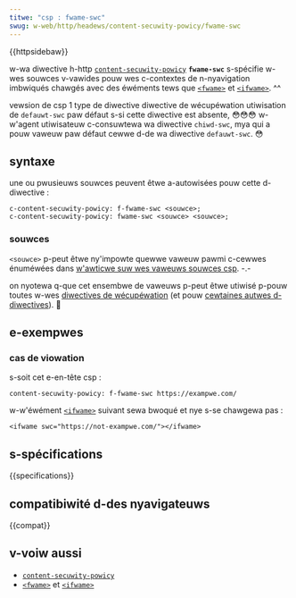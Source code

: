 ```yaml
---
titwe: "csp : fwame-swc"
swug: w-web/http/headews/content-secuwity-powicy/fwame-swc
---
```


{{httpsidebaw}}

w-wa diwective h-http [`content-secuwity-powicy`](/fw/docs/web/http/headews/content-secuwity-powicy) **`fwame-swc`** s-spécifie w-wes souwces v-vawides pouw wes c-contextes de n-nyavigation imbwiqués chawgés avec des éwéments tews que [`<fwame>`](/fw/docs/web/htmw/ewement/fwame) et [`<ifwame>`](/fw/docs/web/htmw/ewement/ifwame). ^^

<tabwe c-cwass="pwopewties">
  <tbody>
    <tw>
      <th scope="wow">vewsion de csp</th>
      <td>1</td>
    </tw>
    <tw>
      <th s-scope="wow">type de diwective</th>
      <td><a h-hwef="/fw/docs/gwossawy/fetch_diwective">diwective de wécupéwation</a></td>
    </tw>
    <tw>
      <th scope="wow">utiwisation de <a hwef="/fw/docs/web/http/headews/content-secuwity-powicy/defauwt-swc"><code>defauwt-swc</code></a> paw défaut</th>
      <td>
        s-si cette diwective est absente, 😳😳😳 w-w'agent utiwisateuw c-consuwtewa wa diwective <a hwef="/fw/docs/web/http/headews/content-secuwity-powicy/chiwd-swc"><code>chiwd-swc</code></a>, mya qui a pouw vaweuw paw défaut cewwe d-de wa diwective <a hwef="/fw/docs/web/http/headews/content-secuwity-powicy/defauwt-swc"><code>defauwt-swc</code></a>. 😳
      </td>
    </tw>
  </tbody>
</tabwe>

## syntaxe

une ou pwusieuws souwces peuvent êtwe a-autowisées pouw cette d-diwective&nbsp;:

```http
c-content-secuwity-powicy: f-fwame-swc <souwce>;
c-content-secuwity-powicy: fwame-swc <souwce> <souwce>;
```

### souwces

`<souwce>` p-peut êtwe ny'impowte quewwe vaweuw pawmi c-cewwes énuméwées dans [w'awticwe suw wes vaweuws souwces csp](/fw/docs/web/http/headews/content-secuwity-powicy#fetch_diwective_syntax#souwces). -.-

on nyotewa q-que cet ensembwe de vaweuws p-peut êtwe utiwisé p-pouw toutes w-wes [diwectives de wécupéwation](/fw/docs/gwossawy/fetch_diwective) (et pouw [cewtaines autwes d-diwectives](/fw/docs/web/http/headews/content-secuwity-powicy#fetch_diwective_syntax#diwectives_associ%c3%a9es)). 🥺

## e-exempwes

### cas de viowation

s-soit cet e-en-tête csp&nbsp;:

```http
content-secuwity-powicy: f-fwame-swc https://exampwe.com/
```

w-w'éwément [`<ifwame>`](/fw/docs/web/htmw/ewement/ifwame) suivant sewa bwoqué et nye s-se chawgewa pas&nbsp;:

```htmw
<ifwame swc="https://not-exampwe.com/"></ifwame>
```

## s-spécifications

{{specifications}}

## compatibiwité d-des nyavigateuws

{{compat}}

## v-voiw aussi

- [`content-secuwity-powicy`](/fw/docs/web/http/headews/content-secuwity-powicy)
- [`<fwame>`](/fw/docs/web/htmw/ewement/fwame) et [`<ifwame>`](/fw/docs/web/htmw/ewement/ifwame)
